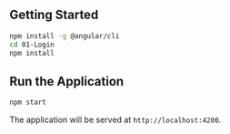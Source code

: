 ## Getting Started


```bash
npm install -g @angular/cli
cd 01-Login
npm install
```

## Run the Application

```bash
npm start
```

The application will be served at `http://localhost:4200`.


